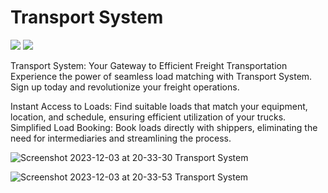 # Transport System
<img src="https://img.shields.io/badge/PHP 🐘 -CA4245"> <img src="https://img.shields.io/badge/Laravel -CA4245">

Transport System: Your Gateway to Efficient Freight Transportation
Experience the power of seamless load matching with Transport System. 
Sign up today and revolutionize your freight operations.

Instant Access to Loads: Find suitable loads that match your equipment, location, and schedule, ensuring efficient utilization of your trucks.
Simplified Load Booking: Book loads directly with shippers, eliminating the need for intermediaries and streamlining the process.


![Screenshot 2023-12-03 at 20-33-30 Transport System](https://github.com/retr080s/transport-system/assets/84463361/30c40392-2b82-4fc5-b230-ecf1c0793427)

![Screenshot 2023-12-03 at 20-33-53 Transport System](https://github.com/retr080s/transport-system/assets/84463361/4eca2221-fc0e-4298-98b0-d302633afe42)
